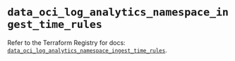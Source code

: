 # `data_oci_log_analytics_namespace_ingest_time_rules`

Refer to the Terraform Registry for docs: [`data_oci_log_analytics_namespace_ingest_time_rules`](https://registry.terraform.io/providers/hashicorp/oci/7.19.0/docs/data-sources/log_analytics_namespace_ingest_time_rules).
